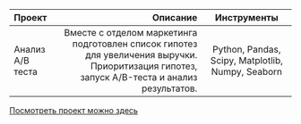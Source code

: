 | Проект | Описание | Инструменты |
| :-------------------- | ---------------------: |:---------------------------:|
| Анализ А/В теста | Вместе с отделом маркетинга подготовлен список гипотез для увеличения выручки. Приоритизация гипотез, запуск A/B-теста и анализ результатов. | Python, Pandas, Scipy, Matplotlib, Numpy, Seaborn

[Посмотреть проект можно здесь](https://github.com/Lenacuznetzowa/projects_yandex/blob/main/%D0%90%D0%BD%D0%B0%D0%BB%D0%B8%D0%B7%20%D0%90%D0%92%20%D1%82%D0%B5%D1%81%D1%82%D0%B0/analysis_AB_test.ipynb)
